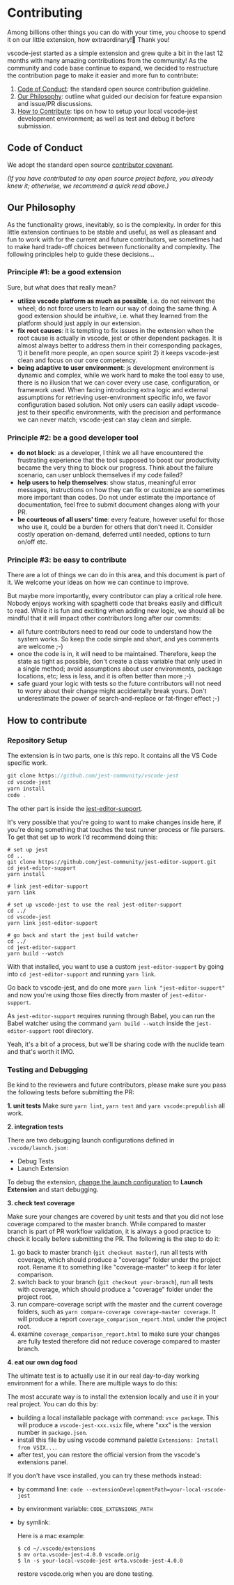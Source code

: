# Contributing

Among billions other things you can do with your time, you choose to spend it on our little extension, how extraordinary!🎉 Thank you!

vscode-jest started as a simple extension and grew quite a bit in the last 12 months with many amazing contributions from the community! As the community and code base continue to expand, we decided to restructure the contribution page to make it easier and more fun to contribute:

1. [Code of Conduct](#code-of-conduct): the standard open source contribution guideline.
1. [Our Philosophy](#our-philosophy): outline what guided our decision for feature expansion and issue/PR discussions.
1. [How to Contribute](#how-to-contribute): tips on how to setup your local vscode-jest development environment; as well as test and debug it before submission.

## Code of Conduct

We adopt the standard open source [contributor covenant](https://www.contributor-covenant.org/version/1/4/code-of-conduct.html).

_(If you have contributed to any open source project before, you already knew it; otherwise, we recommend a quick read above.)_

## Our Philosophy

As the functionality grows, inevitably, so is the complexity. In order for this little extension continues to be stable and useful, as well as pleasant and fun to work with for the current and future contributors, we sometimes had to make hard trade-off choices between functionality and complexity. The following principles help to guide these decisions...

### Principle \#1: be a good extension

Sure, but what does that really mean?

- **utilize vscode platform as much as possible**, i.e. do not reinvent the wheel; do not force users to learn our way of doing the same thing. A good extension should be _intuitive_, i.e. what they learned from the platform should just apply in our extension.
- **fix root causes**: it is tempting to fix issues in the extension when the root cause is actually in vscode, jest or other dependent packages. It is almost always better to address them in their corresponding packages, 1) it benefit more people, an open source spirit 2) it keeps vscode-jest clean and focus on our core competency.
- **being adaptive to user environment**: js development environment is dynamic and complex, while we work hard to make the tool easy to use, there is no illusion that we can cover every use case, configuration, or framework used. When facing introducing extra logic and external assumptions for retrieving user-environment specific info, we favor configuration based solution. Not only users can easily adapt vscode-jest to their specific environments, with the precision and performance we can never match; vscode-jest can stay clean and simple.

### Principle \#2: be a good developer tool

- **do not block**: as a developer, I think we all have encountered the frustrating experience that the tool supposed to boost our productivity became the very thing to block our progress. Think about the failure scenario, can user unblock themselves if my code failed?
- **help users to help themselves**: show status, meaningful error messages, instructions on how they can fix or customize are sometimes more important than codes. Do not under estimate the importance of documentation, feel free to submit document changes along with your PR.
- **be courteous of all users' time**: every feature, however useful for those who use it, could be a burden for others that don't need it. Consider costly operation on-demand, deferred until needed, options to turn on/off etc.

### Principle \#3: be easy to contribute

There are a lot of things we can do in this area, and this document is part of it. We welcome your ideas on how we can continue to improve.

But maybe more importantly, every contributor can play a critical role here. Nobody enjoys working with spaghetti code that breaks easily and difficult to read. While it is fun and exciting when adding new logic, we should all be mindful that it will impact other contributors long after our commits:

- all future contributors need to read our code to understand how the system works. So keep the code simple and short, and yes comments are welcome ;-)
- once the code is in, it will need to be maintained. Therefore, keep the state as tight as possible, don't create a class variable that only used in a single method; avoid assumptions about user environments, package locations, etc; less is less, and it is often better than more ;-)
- safe guard your logic with tests so the future contributors will not need to worry about their change might accidentally break yours. Don't underestimate the power of search-and-replace or fat-finger effect ;-)

## How to contribute

### Repository Setup

The extension is in two parts, one is _this_ repo. It contains all the VS Code specific work.

```js
git clone https://github.com/jest-community/vscode-jest
cd vscode-jest
yarn install
code .
```

The other part is inside the [jest-editor-support](https://github.com/jest-community/jest-editor-support).

It's very possible that you're going to want to make changes inside here, if you're doing something that touches the test runner process or file parsers. To get that set up to work I'd recommend doing this:

```
# set up jest
cd ..
git clone https://github.com/jest-community/jest-editor-support.git
cd jest-editor-support
yarn install

# link jest-editor-support
yarn link

# set up vscode-jest to use the real jest-editor-support
cd ../
cd vscode-jest
yarn link jest-editor-support

# go back and start the jest build watcher
cd ../
cd jest-editor-support
yarn build --watch
```

With that installed, you want to use a custom `jest-editor-support` by going into `cd jest-editor-support` and running `yarn link`.

Go back to vscode-jest, and do one more `yarn link "jest-editor-support"` and now you're using those files directly from master of `jest-editor-support`.

As `jest-editor-support` requires running through Babel, you can run the Babel watcher using the command `yarn build --watch` inside the `jest-editor-support` root directory.

Yeah, it's a bit of a process, but we'll be sharing code with the nuclide team and that's worth it IMO.

### Testing and Debugging

Be kind to the reviewers and future contributors, please make sure you pass the following tests before submitting the PR:

**1. unit tests**
Make sure `yarn lint`, `yarn test` and `yarn vscode:prepublish` all work.

**2. integration tests**

There are two debugging launch configurations defined in `.vscode/launch.json`:

- Debug Tests
- Launch Extension

To debug the extension, [change the launch configuration](https://code.visualstudio.com/docs/editor/debugging#_launch-configurations) to **Launch Extension** and start debugging.

**3. check test coverage**

Make sure your changes are covered by unit tests and that you did not lose coverage compared to the master branch. While compared to master branch is part of PR workflow validation, it is always a good practice to check it locally before submitting the PR. The following is the step to do it:
1. go back to master branch (`git checkout master`), run all tests with coverage, which should produce a "coverage" folder under the project root. Rename it to something like "coverage-master" to keep it for later comparison.
2. switch back to your branch (`git checkout your-branch`), run all tests with coverage, which should produce a "coverage" folder under the project root. 
3. run compare-coverage script with the master and the current coverage folders, such as `yarn compare-coverage coverage-master coverage`. It will produce a report `coverage_comparison_report.html` under the project root. 
4. examine `coverage_comparison_report.html` to make sure your changes are fully tested therefore did not reduce coverage compared to master branch.

**4. eat our own dog food**

The ultimate test is to actually use it in our real day-to-day working environment for a while. There are multiple ways to do this:

The most accurate way is to install the extension locally and use it in your real project. You can do this by:
- building a local installable package with command: `vsce package`. This will produce a `vscode-jest-xxx.vsix` file, where "xxx" is the version number in `package.json`.
- install this file by using vscode command palette `Extensions: Install from VSIX...`. 
- after test, you can restore the official version from the vscode's extensions panel.

If you don't have vsce installed, you can try these methods instead:
- by command line: `code --extensionDevelopmentPath=your-local-vscode-jest`
- by environment variable: `CODE_EXTENSIONS_PATH`
- by symlink:

  Here is a mac example:

  ```
  $ cd ~/.vscode/extensions
  $ mv orta.vscode-jest-4.0.0 vscode.orig
  $ ln -s your-local-vscode-jest orta.vscode-jest-4.0.0
  ```

  restore vscode.orig when you are done testing.
